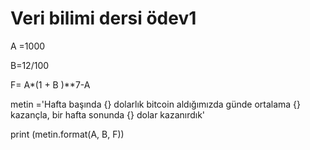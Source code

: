 #  Veri bilimi dersi ödev1

A =1000

B=12/100

F= A*(1 + B )**7-A

metin ='Hafta başında {} dolarlık bitcoin aldığımızda günde ortalama {} kazançla, bir hafta sonunda {} dolar kazanırdık'
 

print (metin.format(A, B, F))

